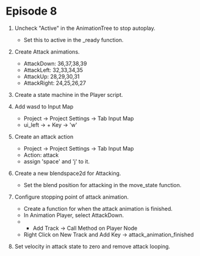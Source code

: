 # Episode 8

1. Uncheck "Active" in the AnimationTree to stop autoplay.

    - Set this to active in the _ready function.

1. Create Attack animations.

    - AttackDown: 36,37,38,39
    - AttackLeft: 32,33,34,35
    - AttackUp: 28,29,30,31
    - AttackRight: 24,25,26,27

1. Create a state machine in the Player script.

1. Add wasd to Input Map

    - Project -> Project Settings -> Tab Input Map
    - ui_left -> + Key -> 'w'

1. Create an attack action

    - Project -> Project Settings -> Tab Input Map
    - Action: attack
    - assign 'space' and 'j' to it.

1. Create a new blendspace2d for Attacking.

    - Set the blend position for attacking in the move_state function.

1. Configure stopping point of attack animation.

    - Create a function for when the attack animation is finished.
    - In Animation Player, select AttackDown.
    - + Add Track -> Call Method on Player Node
    - Right Click on New Track and Add Key -> attack_animation_finished

1. Set velocity in attack state to zero and remove attack looping.